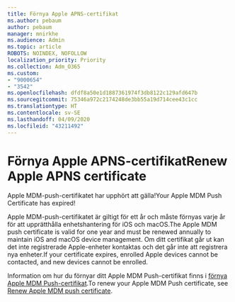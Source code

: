 ```yaml
---
title: Förnya Apple APNS-certifikat
ms.author: pebaum
author: pebaum
manager: mnirkhe
ms.audience: Admin
ms.topic: article
ROBOTS: NOINDEX, NOFOLLOW
localization_priority: Priority
ms.collection: Adm_O365
ms.custom:
- "9000654"
- "3542"
ms.openlocfilehash: dfdf8a50e1d1887361974f3db8122c129afd647b
ms.sourcegitcommit: 75346a972c2174248de3bb55a19d714cee43c1cc
ms.translationtype: HT
ms.contentlocale: sv-SE
ms.lasthandoff: 04/09/2020
ms.locfileid: "43211492"
---
```

# <a name="renew-apple-apns-certificate"></a><span data-ttu-id="22ed9-102">Förnya Apple APNS-certifikat</span><span class="sxs-lookup"><span data-stu-id="22ed9-102">Renew Apple APNS certificate</span></span>

<span data-ttu-id="22ed9-103">Apple MDM-push-certifikatet har upphört att gälla!</span><span class="sxs-lookup"><span data-stu-id="22ed9-103">Your Apple MDM Push Certificate has expired!</span></span>

<span data-ttu-id="22ed9-104">Apple MDM-push-certifikatet är giltigt för ett år och måste förnyas varje år för att upprätthålla enhetshantering för iOS och macOS.</span><span class="sxs-lookup"><span data-stu-id="22ed9-104">The Apple MDM push certificate is valid for one year and must be renewed annually to maintain iOS and macOS device management.</span></span> <span data-ttu-id="22ed9-105">Om ditt certifikat går ut kan det inte registrerade Apple-enheter kontaktas och det går inte att registrera nya enheter.</span><span class="sxs-lookup"><span data-stu-id="22ed9-105">If your certificate expires, enrolled Apple devices cannot be contacted, and new devices cannot be enrolled.</span></span>

<span data-ttu-id="22ed9-106">Information om hur du förnyar ditt Apple MDM Push-certifikat finns i [förnya Apple MDM Push-certifikat](https://docs.microsoft.com/intune/enrollment/apple-mdm-push-certificate-get#renew-apple-mdm-push-certificate).</span><span class="sxs-lookup"><span data-stu-id="22ed9-106">To renew your Apple MDM Push certificate, see [Renew Apple MDM push certificate](https://docs.microsoft.com/intune/enrollment/apple-mdm-push-certificate-get#renew-apple-mdm-push-certificate).</span></span>
